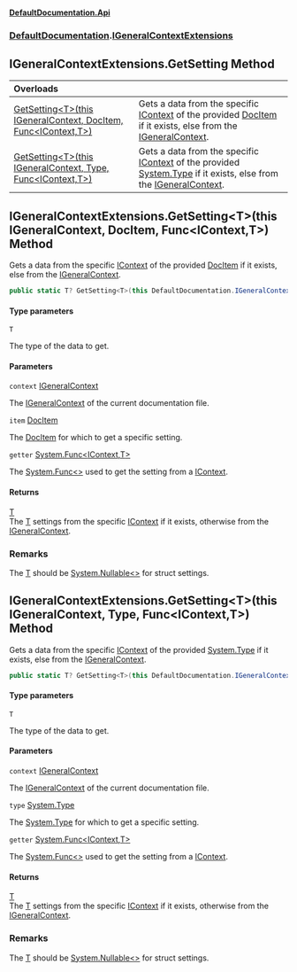 #### [DefaultDocumentation\.Api](../../index.md 'index')
### [DefaultDocumentation](../../index.md#DefaultDocumentation 'DefaultDocumentation').[IGeneralContextExtensions](index.md 'DefaultDocumentation\.IGeneralContextExtensions')

## IGeneralContextExtensions\.GetSetting Method

| Overloads | |
| :--- | :--- |
| [GetSetting&lt;T&gt;\(this IGeneralContext, DocItem, Func&lt;IContext,T&gt;\)](GetSetting.md#DefaultDocumentation.IGeneralContextExtensions.GetSetting_T_(thisDefaultDocumentation.IGeneralContext,DefaultDocumentation.Models.DocItem,System.Func_DefaultDocumentation.IContext,T_) 'DefaultDocumentation\.IGeneralContextExtensions\.GetSetting\<T\>\(this DefaultDocumentation\.IGeneralContext, DefaultDocumentation\.Models\.DocItem, System\.Func\<DefaultDocumentation\.IContext,T\>\)') | Gets a data from the specific [IContext](../IContext/index.md 'DefaultDocumentation\.IContext') of the provided [DocItem](../Models/DocItem/index.md 'DefaultDocumentation\.Models\.DocItem') if it exists, else from the [IGeneralContext](../IGeneralContext/index.md 'DefaultDocumentation\.IGeneralContext')\. |
| [GetSetting&lt;T&gt;\(this IGeneralContext, Type, Func&lt;IContext,T&gt;\)](GetSetting.md#DefaultDocumentation.IGeneralContextExtensions.GetSetting_T_(thisDefaultDocumentation.IGeneralContext,System.Type,System.Func_DefaultDocumentation.IContext,T_) 'DefaultDocumentation\.IGeneralContextExtensions\.GetSetting\<T\>\(this DefaultDocumentation\.IGeneralContext, System\.Type, System\.Func\<DefaultDocumentation\.IContext,T\>\)') | Gets a data from the specific [IContext](../IContext/index.md 'DefaultDocumentation\.IContext') of the provided [System\.Type](https://docs.microsoft.com/en-us/dotnet/api/System.Type 'System\.Type') if it exists, else from the [IGeneralContext](../IGeneralContext/index.md 'DefaultDocumentation\.IGeneralContext')\. |

<a name='DefaultDocumentation.IGeneralContextExtensions.GetSetting_T_(thisDefaultDocumentation.IGeneralContext,DefaultDocumentation.Models.DocItem,System.Func_DefaultDocumentation.IContext,T_)'></a>

## IGeneralContextExtensions\.GetSetting\<T\>\(this IGeneralContext, DocItem, Func\<IContext,T\>\) Method

Gets a data from the specific [IContext](../IContext/index.md 'DefaultDocumentation\.IContext') of the provided [DocItem](../Models/DocItem/index.md 'DefaultDocumentation\.Models\.DocItem') if it exists, else from the [IGeneralContext](../IGeneralContext/index.md 'DefaultDocumentation\.IGeneralContext')\.

```csharp
public static T? GetSetting<T>(this DefaultDocumentation.IGeneralContext context, DefaultDocumentation.Models.DocItem item, System.Func<DefaultDocumentation.IContext,T?> getter);
```
#### Type parameters

<a name='DefaultDocumentation.IGeneralContextExtensions.GetSetting_T_(thisDefaultDocumentation.IGeneralContext,DefaultDocumentation.Models.DocItem,System.Func_DefaultDocumentation.IContext,T_).T'></a>

`T`

The type of the data to get\.
#### Parameters

<a name='DefaultDocumentation.IGeneralContextExtensions.GetSetting_T_(thisDefaultDocumentation.IGeneralContext,DefaultDocumentation.Models.DocItem,System.Func_DefaultDocumentation.IContext,T_).context'></a>

`context` [IGeneralContext](../IGeneralContext/index.md 'DefaultDocumentation\.IGeneralContext')

The [IGeneralContext](../IGeneralContext/index.md 'DefaultDocumentation\.IGeneralContext') of the current documentation file\.

<a name='DefaultDocumentation.IGeneralContextExtensions.GetSetting_T_(thisDefaultDocumentation.IGeneralContext,DefaultDocumentation.Models.DocItem,System.Func_DefaultDocumentation.IContext,T_).item'></a>

`item` [DocItem](../Models/DocItem/index.md 'DefaultDocumentation\.Models\.DocItem')

The [DocItem](../Models/DocItem/index.md 'DefaultDocumentation\.Models\.DocItem') for which to get a specific setting\.

<a name='DefaultDocumentation.IGeneralContextExtensions.GetSetting_T_(thisDefaultDocumentation.IGeneralContext,DefaultDocumentation.Models.DocItem,System.Func_DefaultDocumentation.IContext,T_).getter'></a>

`getter` [System\.Func&lt;](https://docs.microsoft.com/en-us/dotnet/api/System.Func-2 'System\.Func\`2')[IContext](../IContext/index.md 'DefaultDocumentation\.IContext')[,](https://docs.microsoft.com/en-us/dotnet/api/System.Func-2 'System\.Func\`2')[T](index.md#DefaultDocumentation.IGeneralContextExtensions.GetSetting_T_(thisDefaultDocumentation.IGeneralContext,DefaultDocumentation.Models.DocItem,System.Func_DefaultDocumentation.IContext,T_).T 'DefaultDocumentation\.IGeneralContextExtensions\.GetSetting\<T\>\(this DefaultDocumentation\.IGeneralContext, DefaultDocumentation\.Models\.DocItem, System\.Func\<DefaultDocumentation\.IContext,T\>\)\.T')[&gt;](https://docs.microsoft.com/en-us/dotnet/api/System.Func-2 'System\.Func\`2')

The [System\.Func&lt;&gt;](https://docs.microsoft.com/en-us/dotnet/api/System.Func-2 'System\.Func\`2') used to get the setting from a [IContext](../IContext/index.md 'DefaultDocumentation\.IContext')\.

#### Returns
[T](index.md#DefaultDocumentation.IGeneralContextExtensions.GetSetting_T_(thisDefaultDocumentation.IGeneralContext,DefaultDocumentation.Models.DocItem,System.Func_DefaultDocumentation.IContext,T_).T 'DefaultDocumentation\.IGeneralContextExtensions\.GetSetting\<T\>\(this DefaultDocumentation\.IGeneralContext, DefaultDocumentation\.Models\.DocItem, System\.Func\<DefaultDocumentation\.IContext,T\>\)\.T')  
The [T](index.md#DefaultDocumentation.IGeneralContextExtensions.GetSetting_T_(thisDefaultDocumentation.IGeneralContext,DefaultDocumentation.Models.DocItem,System.Func_DefaultDocumentation.IContext,T_).T 'DefaultDocumentation\.IGeneralContextExtensions\.GetSetting\<T\>\(this DefaultDocumentation\.IGeneralContext, DefaultDocumentation\.Models\.DocItem, System\.Func\<DefaultDocumentation\.IContext,T\>\)\.T') settings from the specific [IContext](../IContext/index.md 'DefaultDocumentation\.IContext') if it exists, otherwise from the [IGeneralContext](../IGeneralContext/index.md 'DefaultDocumentation\.IGeneralContext')\.

### Remarks
The [T](index.md#DefaultDocumentation.IGeneralContextExtensions.GetSetting_T_(thisDefaultDocumentation.IGeneralContext,DefaultDocumentation.Models.DocItem,System.Func_DefaultDocumentation.IContext,T_).T 'DefaultDocumentation\.IGeneralContextExtensions\.GetSetting\<T\>\(this DefaultDocumentation\.IGeneralContext, DefaultDocumentation\.Models\.DocItem, System\.Func\<DefaultDocumentation\.IContext,T\>\)\.T') should be [System\.Nullable&lt;&gt;](https://docs.microsoft.com/en-us/dotnet/api/System.Nullable-1 'System\.Nullable\`1') for struct settings\.

<a name='DefaultDocumentation.IGeneralContextExtensions.GetSetting_T_(thisDefaultDocumentation.IGeneralContext,System.Type,System.Func_DefaultDocumentation.IContext,T_)'></a>

## IGeneralContextExtensions\.GetSetting\<T\>\(this IGeneralContext, Type, Func\<IContext,T\>\) Method

Gets a data from the specific [IContext](../IContext/index.md 'DefaultDocumentation\.IContext') of the provided [System\.Type](https://docs.microsoft.com/en-us/dotnet/api/System.Type 'System\.Type') if it exists, else from the [IGeneralContext](../IGeneralContext/index.md 'DefaultDocumentation\.IGeneralContext')\.

```csharp
public static T? GetSetting<T>(this DefaultDocumentation.IGeneralContext context, System.Type? type, System.Func<DefaultDocumentation.IContext,T?> getter);
```
#### Type parameters

<a name='DefaultDocumentation.IGeneralContextExtensions.GetSetting_T_(thisDefaultDocumentation.IGeneralContext,System.Type,System.Func_DefaultDocumentation.IContext,T_).T'></a>

`T`

The type of the data to get\.
#### Parameters

<a name='DefaultDocumentation.IGeneralContextExtensions.GetSetting_T_(thisDefaultDocumentation.IGeneralContext,System.Type,System.Func_DefaultDocumentation.IContext,T_).context'></a>

`context` [IGeneralContext](../IGeneralContext/index.md 'DefaultDocumentation\.IGeneralContext')

The [IGeneralContext](../IGeneralContext/index.md 'DefaultDocumentation\.IGeneralContext') of the current documentation file\.

<a name='DefaultDocumentation.IGeneralContextExtensions.GetSetting_T_(thisDefaultDocumentation.IGeneralContext,System.Type,System.Func_DefaultDocumentation.IContext,T_).type'></a>

`type` [System\.Type](https://docs.microsoft.com/en-us/dotnet/api/System.Type 'System\.Type')

The [System\.Type](https://docs.microsoft.com/en-us/dotnet/api/System.Type 'System\.Type') for which to get a specific setting\.

<a name='DefaultDocumentation.IGeneralContextExtensions.GetSetting_T_(thisDefaultDocumentation.IGeneralContext,System.Type,System.Func_DefaultDocumentation.IContext,T_).getter'></a>

`getter` [System\.Func&lt;](https://docs.microsoft.com/en-us/dotnet/api/System.Func-2 'System\.Func\`2')[IContext](../IContext/index.md 'DefaultDocumentation\.IContext')[,](https://docs.microsoft.com/en-us/dotnet/api/System.Func-2 'System\.Func\`2')[T](index.md#DefaultDocumentation.IGeneralContextExtensions.GetSetting_T_(thisDefaultDocumentation.IGeneralContext,System.Type,System.Func_DefaultDocumentation.IContext,T_).T 'DefaultDocumentation\.IGeneralContextExtensions\.GetSetting\<T\>\(this DefaultDocumentation\.IGeneralContext, System\.Type, System\.Func\<DefaultDocumentation\.IContext,T\>\)\.T')[&gt;](https://docs.microsoft.com/en-us/dotnet/api/System.Func-2 'System\.Func\`2')

The [System\.Func&lt;&gt;](https://docs.microsoft.com/en-us/dotnet/api/System.Func-2 'System\.Func\`2') used to get the setting from a [IContext](../IContext/index.md 'DefaultDocumentation\.IContext')\.

#### Returns
[T](index.md#DefaultDocumentation.IGeneralContextExtensions.GetSetting_T_(thisDefaultDocumentation.IGeneralContext,System.Type,System.Func_DefaultDocumentation.IContext,T_).T 'DefaultDocumentation\.IGeneralContextExtensions\.GetSetting\<T\>\(this DefaultDocumentation\.IGeneralContext, System\.Type, System\.Func\<DefaultDocumentation\.IContext,T\>\)\.T')  
The [T](index.md#DefaultDocumentation.IGeneralContextExtensions.GetSetting_T_(thisDefaultDocumentation.IGeneralContext,System.Type,System.Func_DefaultDocumentation.IContext,T_).T 'DefaultDocumentation\.IGeneralContextExtensions\.GetSetting\<T\>\(this DefaultDocumentation\.IGeneralContext, System\.Type, System\.Func\<DefaultDocumentation\.IContext,T\>\)\.T') settings from the specific [IContext](../IContext/index.md 'DefaultDocumentation\.IContext') if it exists, otherwise from the [IGeneralContext](../IGeneralContext/index.md 'DefaultDocumentation\.IGeneralContext')\.

### Remarks
The [T](index.md#DefaultDocumentation.IGeneralContextExtensions.GetSetting_T_(thisDefaultDocumentation.IGeneralContext,System.Type,System.Func_DefaultDocumentation.IContext,T_).T 'DefaultDocumentation\.IGeneralContextExtensions\.GetSetting\<T\>\(this DefaultDocumentation\.IGeneralContext, System\.Type, System\.Func\<DefaultDocumentation\.IContext,T\>\)\.T') should be [System\.Nullable&lt;&gt;](https://docs.microsoft.com/en-us/dotnet/api/System.Nullable-1 'System\.Nullable\`1') for struct settings\.
